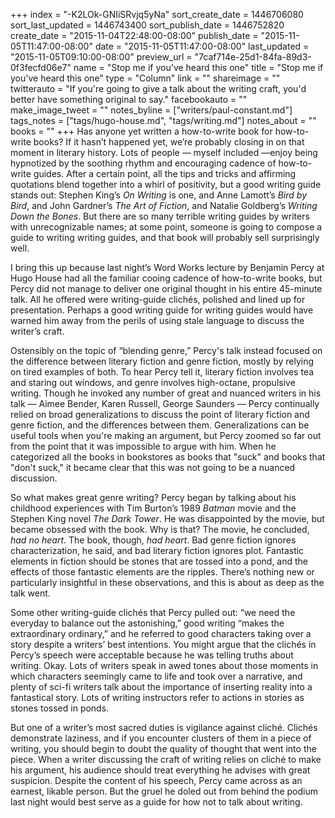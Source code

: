 +++
index = "-K2LOk-GNIiSRvjq5yNa"
sort_create_date = 1446706080
sort_last_updated = 1446743400
sort_publish_date = 1446752820
create_date = "2015-11-04T22:48:00-08:00"
publish_date = "2015-11-05T11:47:00-08:00"
date = "2015-11-05T11:47:00-08:00"
last_updated = "2015-11-05T09:10:00-08:00"
preview_url = "7caf714e-25d1-84fa-89d3-0f3fecfd06e7"
name = "Stop me if you've heard this one"
title = "Stop me if you've heard this one"
type = "Column"
link = ""
shareimage = ""
twitterauto = "If you're going to give a talk about the writing craft, you'd better have something original to say."
facebookauto = ""
make_image_tweet = ""
notes_byline = ["writers/paul-constant.md"]
tags_notes = ["tags/hugo-house.md", "tags/writing.md"]
notes_about = ""
books = ""
+++
Has anyone yet written a how-to-write book for how-to-write books? If it hasn’t happened yet, we’re probably closing in on that moment in literary history. Lots of people — myself included —enjoy being hypnotized by the soothing rhythm and encouraging cadence of how-to-write guides. After a certain point, all the tips and tricks and affirming quotations blend together into a whirl of positivity, but a good writing guide stands out: Stephen King’s *On Writing* is one, and Anne Lamott’s *Bird by Bird*, and John Gardner’s *The Art of Fiction*, and Natalie Goldberg’s *Writing Down the Bones*. But there are so many terrible writing guides by writers with unrecognizable names; at some point, someone is going to compose a guide to writing writing guides, and that book will probably sell surprisingly well.

I bring this up because last night’s Word Works lecture by Benjamin Percy at Hugo House had all the familiar cooing cadence of how-to-write books, but Percy did not manage to deliver one original thought in his entire 45-minute talk. All he offered were writing-guide clichés, polished and lined up for presentation. Perhaps a good writing guide for writing guides would have warned him away from the perils of using stale language to discuss the writer’s craft.

Ostensibly on the topic of “blending genre,” Percy's talk instead focused on the difference between literary fiction and genre fiction, mostly by relying on tired examples of both. To hear Percy tell it, literary fiction involves tea and staring out windows, and genre involves high-octane, propulsive writing. Though he invoked any number of great and nuanced writers in his talk — Aimee Bender, Karen Russell, George Saunders — Percy continually relied on broad generalizations to discuss the point of literary fiction and genre fiction, and the differences between them. Generalizations can be useful tools when you're making an argument, but Percy zoomed so far out from the point that it was impossible to argue with him. When he categorized all the books in bookstores as books that "suck" and books that "don't suck," it became clear that this was not going to be a nuanced discussion.

So what makes great genre writing? Percy began by talking about his childhood experiences with Tim Burton’s 1989 *Batman* movie and the Stephen King novel *The Dark Tower*. He was disappointed by the movie, but became obsessed with the book. Why is that? The movie, he concluded, *had no heart*. The book, though, *had heart*. Bad genre fiction ignores characterization, he said, and bad literary fiction ignores plot. Fantastic elements in fiction should be stones that are tossed into a pond, and the effects of those fantastic elements are the ripples. There’s nothing new or particularly insightful in these observations, and this is about as deep as the talk went.

Some other writing-guide clichés that Percy pulled out: “we need the everyday to balance out the astonishing,” good writing “makes the extraordinary ordinary,” and he referred to good characters taking over a story despite a writers’ best intentions. You might argue that the clichés in Percy’s speech were acceptable because he was telling truths about writing. Okay. Lots of writers speak in awed tones about those moments in which characters seemingly came to life and took over a narrative, and plenty of sci-fi writers talk about the importance of inserting reality into a fantastical story. Lots of writing instructors refer to actions in stories as stones tossed in ponds.

But one of a writer’s most sacred duties is vigilance against cliché. Clichés demonstrate laziness, and if you encounter clusters of them in a piece of writing, you should begin to doubt the quality of thought that went into the piece. When a writer discussing the craft of writing relies on cliché to make his argument, his audience should treat everything he advises with great suspicion. Despite the content of his speech, Percy came across as an earnest, likable person. But the gruel he doled out from behind the podium last night would best serve as a guide for how not to talk about writing. 